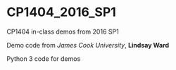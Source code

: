# CP1404_2016_SP1
CP1404 in-class demos from 2016 SP1

Demo code from *James Cook University*, **Lindsay Ward**

Python 3 code for demos
